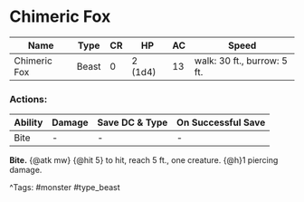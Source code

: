 # Chimeric Fox

| Name | Type | CR | HP | AC | Speed |
|------|------|----|----|----|-------|
| Chimeric Fox | Beast | 0 | 2 (1d4) | 13 | walk: 30 ft., burrow: 5 ft. |

### Actions:

| Ability | Damage | Save DC & Type | On Successful Save |
|---------|--------|----------------|--------------------|
| Bite | - | - | - |


**Bite.** {@atk mw} {@hit 5} to hit, reach 5 ft., one creature. {@h}1 piercing damage.

^Tags: #monster #type_beast